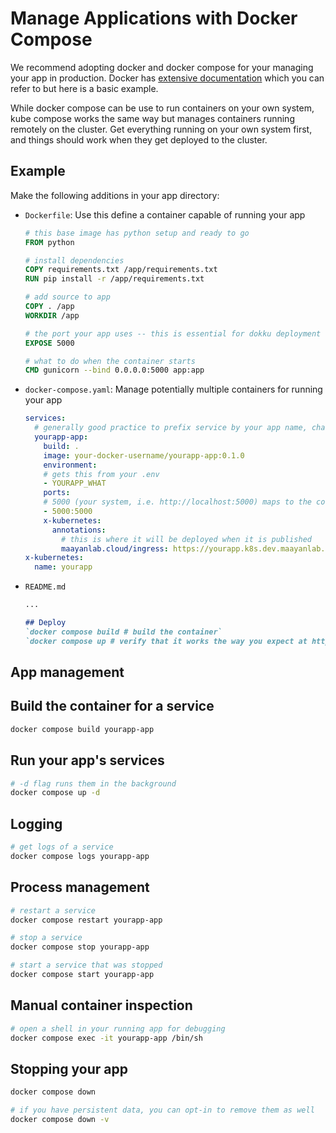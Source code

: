 # Manage Applications with Docker Compose

We recommend adopting docker and docker compose for your managing your app in production. Docker has [extensive documentation](https://docs.docker.com/) which you can refer to but here is a basic example.

While docker compose can be use to run containers on your own system, kube compose works the same way but manages containers running remotely on the cluster. Get everything running on your own system first, and things should work when they get deployed to the cluster.

## Example
Make the following additions in your app directory:

- `Dockerfile`: Use this define a container capable of running your app
  ```Dockerfile
  # this base image has python setup and ready to go
  FROM python

  # install dependencies
  COPY requirements.txt /app/requirements.txt
  RUN pip install -r /app/requirements.txt

  # add source to app
  COPY . /app
  WORKDIR /app

  # the port your app uses -- this is essential for dokku deployment
  EXPOSE 5000

  # what to do when the container starts
  CMD gunicorn --bind 0.0.0.0:5000 app:app
  ```
- `docker-compose.yaml`: Manage potentially multiple containers for running your app
  ```yaml
  services:
    # generally good practice to prefix service by your app name, change yourapp to your app's name
    yourapp-app:
      build: .
      image: your-docker-username/yourapp-app:0.1.0
      environment:
      # gets this from your .env
      - YOURAPP_WHAT
      ports:
      # 5000 (your system, i.e. http://localhost:5000) maps to the container's port 5000
      - 5000:5000
      x-kubernetes:
        annotations:
          # this is where it will be deployed when it is published
          maayanlab.cloud/ingress: https://yourapp.k8s.dev.maayanlab.cloud
  x-kubernetes:
    name: yourapp
  ```
- `README.md`
  ```md
  ...

  ## Deploy
  `docker compose build # build the container`
  `docker compose up # verify that it works the way you expect at http://localhost:5000`
  ```

## App management

## Build the container for a service

```bash
docker compose build yourapp-app
```

## Run your app's services

```bash
# -d flag runs them in the background
docker compose up -d
```

## Logging

```bash
# get logs of a service
docker compose logs yourapp-app
```

## Process management

```bash
# restart a service
docker compose restart yourapp-app

# stop a service
docker compose stop yourapp-app

# start a service that was stopped
docker compose start yourapp-app
```

## Manual container inspection

```bash
# open a shell in your running app for debugging
docker compose exec -it yourapp-app /bin/sh
```

## Stopping your app

```bash
docker compose down

# if you have persistent data, you can opt-in to remove them as well
docker compose down -v
```
